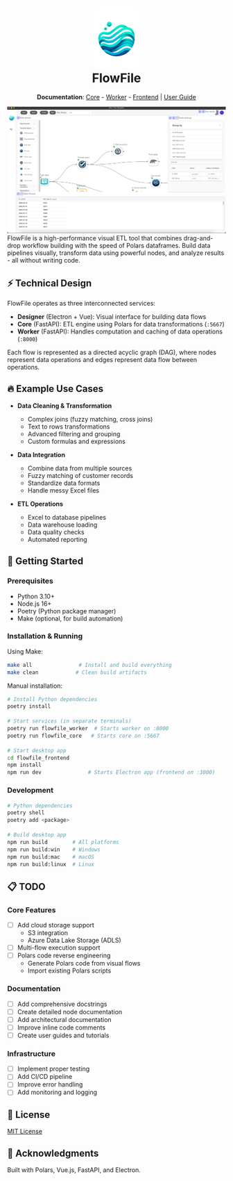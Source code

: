 <h1 align="center">
  <img src=".github/images/logo.png" alt="FlowFile Logo" width="100">
  <br>
  FlowFile
</h1>
<p align="center">
  <b>Documentation</b>:
  <a href="flowfile_core/README.md">Core</a>
  -
  <a href="flowfile_worker/README.md">Worker</a>
  -
  <a href="flowfile_frontend/README.md">Frontend</a>
  |
  <a href="docs/user-guide.md">User Guide</a>
</p>
<div align="center">
  <img src=".github/images/group_by_screenshot.png" alt="FlowFile Interface" width="800"/>
</div>
FlowFile is a high-performance visual ETL tool that combines drag-and-drop workflow building with the speed of Polars dataframes. Build data pipelines visually, transform data using powerful nodes, and analyze results - all without writing code.

## ⚡ Technical Design

FlowFile operates as three interconnected services:

- **Designer** (Electron + Vue): Visual interface for building data flows
- **Core** (FastAPI): ETL engine using Polars for data transformations (`:5667`)
- **Worker** (FastAPI): Handles computation and caching of data operations (`:8000`)

Each flow is represented as a directed acyclic graph (DAG), where nodes represent data operations and edges represent data flow between operations.

## 🔥 Example Use Cases

- **Data Cleaning & Transformation**
  - Complex joins (fuzzy matching, cross joins)
  - Text to rows transformations
  - Advanced filtering and grouping
  - Custom formulas and expressions

- **Data Integration**
  - Combine data from multiple sources
  - Fuzzy matching of customer records
  - Standardize data formats
  - Handle messy Excel files

- **ETL Operations**
  - Excel to database pipelines
  - Data warehouse loading
  - Data quality checks
  - Automated reporting

## 🚀 Getting Started

### Prerequisites
- Python 3.10+
- Node.js 16+
- Poetry (Python package manager)
- Make (optional, for build automation)

### Installation & Running

Using Make:
```bash
make all               # Install and build everything
make clean            # Clean build artifacts
```

Manual installation:
```bash
# Install Python dependencies
poetry install

# Start services (in separate terminals)
poetry run flowfile_worker  # Starts worker on :8000
poetry run flowfile_core   # Starts core on :5667

# Start desktop app
cd flowfile_frontend
npm install
npm run dev               # Starts Electron app (frontend on :3000)
```

### Development

```bash
# Python dependencies
poetry shell
poetry add <package>

# Build desktop app
npm run build        # All platforms
npm run build:win    # Windows
npm run build:mac    # macOS
npm run build:linux  # Linux
```

## 📋 TODO

### Core Features
- [ ] Add cloud storage support
  - S3 integration
  - Azure Data Lake Storage (ADLS)
- [ ] Multi-flow execution support
- [ ] Polars code reverse engineering
  - Generate Polars code from visual flows
  - Import existing Polars scripts

### Documentation
- [ ] Add comprehensive docstrings
- [ ] Create detailed node documentation
- [ ] Add architectural documentation
- [ ] Improve inline code comments
- [ ] Create user guides and tutorials

### Infrastructure
- [ ] Implement proper testing
- [ ] Add CI/CD pipeline
- [ ] Improve error handling
- [ ] Add monitoring and logging

## 📝 License

[MIT License](LICENSE)

## 🙏 Acknowledgments

Built with Polars, Vue.js, FastAPI, and Electron.